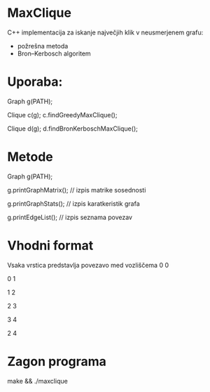 # MaxClique

C++ implementacija za iskanje največjih klik v neusmerjenem grafu:
- požrešna metoda
- Bron–Kerbosch algoritem

# Uporaba:

Graph g(PATH);

Clique c(g);
c.findGreedyMaxClique();

Clique d(g);
d.findBronKerboschMaxClique();

# Metode

Graph g(PATH);<br/>

g.printGraphMatrix(); // izpis matrike sosednosti

g.printGraphStats(); // izpis karatkeristik grafa

g.printEdgeList(); // izpis seznama povezav

# Vhodni format

Vsaka vrstica predstavlja povezavo med vozliščema
0 0

0 1

1 2

2 3

3 4

2 4

# Zagon programa

make && ./maxclique 